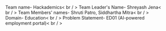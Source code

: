Team name- Hackademics< br / >
Team Leader's Name- Shreyash Jena< br / >
Team Members' names- Shruti Patro, Siddhartha Mitra< br / >
Domain- Education< br / >
Problem Statement- ED01 (AI-powered employment portal)< br / >
